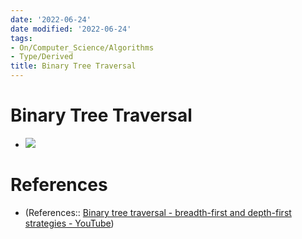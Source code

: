 ```yaml
---
date: '2022-06-24'
date modified: '2022-06-24'
tags:
- On/Computer_Science/Algorithms
- Type/Derived
title: Binary Tree Traversal
---
```


# Binary Tree Traversal
- ![](https://i.imgur.com/8nX9Wwl.png)

# References
- (References:: [Binary tree traversal - breadth-first and depth-first strategies - YouTube](https://www.youtube.com/watch?v=9RHO6jU--GU))